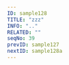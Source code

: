```yaml
---
ID: sample128
TITLE: "zzz"
INFO: ".."
RELATED: ""
seqNo: 39
prevID: sample127
nextID: sample128a
---
```

